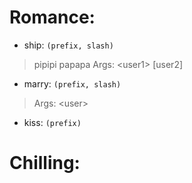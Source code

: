 # Romance:
- ship: `(prefix, slash)`
> pipipi papapa
> Args: \<user1\> \[user2\]

- marry: `(prefix, slash)`
> 
> Args: \<user\>

- kiss: `(prefix)`

# Chilling:
